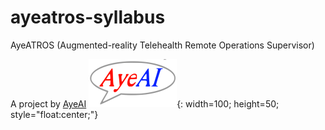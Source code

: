 # ayeatros-syllabus

AyeATROS (Augmented-reality Telehealth Remote Operations Supervisor) 

A project by [AyeAI](https://ayeai.xyz)
![AyeAI Logo](https://raw.githubusercontent.com/ayevh/ayeatros-syllabus/master/cropped-AyeAI-logo-cropped-tm-150x150-v2.0.svg-1.png){: width=100; height=50; style="float:center;"}


